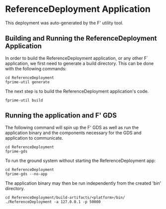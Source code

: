 # ReferenceDeployment Application

This deployment was auto-generated by the F' utility tool.

## Building and Running the ReferenceDeployment Application

In order to build the ReferenceDeployment application, or any other F´ application, we first need to generate a build directory. This can be done with the following commands:

```
cd ReferenceDeployment
fprime-util generate
```

The next step is to build the ReferenceDeployment application's code.
```
fprime-util build
```

## Running the application and F' GDS

The following command will spin up the F' GDS as well as run the application binary and the components necessary for the GDS and application to communicate.

```
cd ReferenceDeployment
fprime-gds
```

To run the ground system without starting the ReferenceDeployment app:
```
cd ReferenceDeployment
fprime-gds --no-app
```

The application binary may then be run independently from the created 'bin' directory.

```
cd ReferenceDeployment/build-artifacts/<platform>/bin/
./ReferenceDeployment -a 127.0.0.1 -p 50000
```
